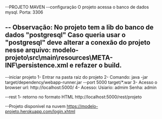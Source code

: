 --PROJETO MAVEN
--configuração
O projeto acessa o banco de dados mysql.
Porta: 3306

--
Observação: No projeto tem a lib do banco de dados "postgresql"
Caso queria usar o "postgresql" deve alterar a conexão do projeto nesse arquivo: modelo-projeto\src\main\resources\META-INF\persistence.xml
e refazer o build.
--

--iniciar projeto
1- Entrar na pasta raiz do projeto
2- Comando:
java -jar target/dependency/webapp-runner.jar --port 5000 target/*.war
3- Acesso o browser url: http://localhost:5000/
4- Acesso:
Usiario: admim
Senha: admin

--rest
1- retorno no formato HTML
http://localhost:5000/rest/projeto


--Projeto disponivel na nuvem
https://modelo-projeto.herokuapp.com/login.xhtml

